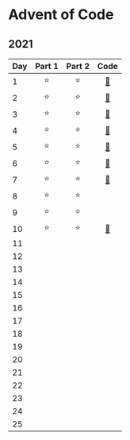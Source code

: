 # Advent of Code

## 2021
| Day | Part 1  | Part 2 | Code |
| --- |:-------:|:------:|:------:|
|1    |⭐       |⭐     | [🔗](2021/01/main.py) |
|2    |⭐       |⭐     | [🔗](2021/02/main.py) |
|3    |⭐       |⭐     | [🔗](2021/03/main.py) |
|4    |⭐       |⭐     | [🔗](2021/04/main.py) |
|5    |⭐       |⭐     | [🔗](2021/05/main.py) |
|6    |⭐       |⭐     | [🔗](2021/06/main.py) |
|7    |⭐       |⭐     | [🔗](2021/07/main.py) |
|8    |⭐       |⭐     | |
|9    |⭐       |⭐     | |
|10   |⭐       |⭐     | [🔗](2021/10/main.py) |
|11   |       |     |
|12   |       |     |
|13   |       |     |
|14   |       |     |
|15   |       |     |
|16   |       |     |
|17   |       |     |
|18   |       |     |
|19   |       |     |
|20   |       |     |
|21   |       |     |
|22   |       |     |
|23   |       |     |
|24   |       |     |
|25   |       |     |
